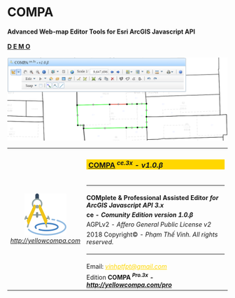 # COMPA
<b>Advanced Web-map Editor Tools for Esri ArcGIS Javascript API</b>
<br/><br/>
<a href="http://qldd.matmagoc.com:9000/compa" target="_blank"><b>D E M O</b><br/><br/><img src='screen0.png'/></a>
<br/>
<table>
            <tr><td rowspan="9" style="text-align:center"><a href="http://yellowcompa.com" target="_blank"><img src="src/vh/awt/css/logo96.png"/><br/><i>http://yellowcompa.com</i></a></td>
            <td><h3 style="background-color:gold">&nbsp;<a href="http://yellowcompa.com/ce" target="_blank">COMPA</a><i><sup> ce.3x</sup> - v1.0.β</i></h3></td></tr>
            <tr><td><hr/></td></tr>
            <tr><td><b>COMplete & Professional Assisted Editor<i> for ArcGIS Javascript API 3.x</i></b></td></tr>
            <tr><td><b>ce - <i>Comunity Edition version 1.0.β</i></b></td></tr>
            <tr><td>AGPLv2 - <i> Affero General Public License v2</i></td></tr>
            <tr><td>2018 Copyright© - <i>Phạm Thế Vinh. All rights reserved.</i></td></tr>
            <tr><td><hr/></td></tr>
            <tr><td>Email: <i><a style="color:gold" href="mailto:vinhptfpt@gmail.com" target="_blank">vinhptfpt@gmail.com</i></td></tr>
            <tr><td>Edition <b>COMPA<i><sup> Pro.3x</sup> - <a href="http://yellowcompa.com/pro" target="_blank">http://yellowcompa.com/pro</a></i></b></td></tr>
        </table>
